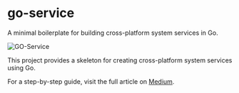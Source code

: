 # go-service

A minimal boilerplate for building cross-platform system services in Go.

![GO-Service](https://github.com/user-attachments/assets/ccff528d-9897-4cd6-9e89-694feb11ad7c)


This project provides a skeleton for creating cross-platform system services using Go. 

For a step-by-step guide, visit the full article on [Medium]().
